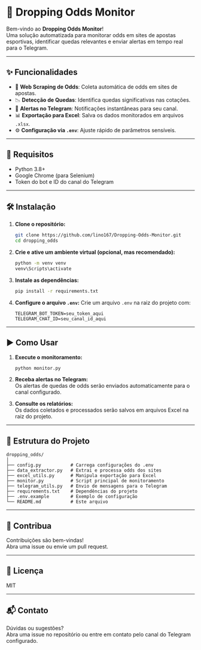 # 🚦 Dropping Odds Monitor

Bem-vindo ao **Dropping Odds Monitor**!  
Uma solução automatizada para monitorar odds em sites de apostas esportivas, identificar quedas relevantes e enviar alertas em tempo real para o Telegram.

---

## ✨ Funcionalidades

- 🔎 **Web Scraping de Odds**: Coleta automática de odds em sites de apostas.
- 📉 **Detecção de Quedas**: Identifica quedas significativas nas cotações.
- 📲 **Alertas no Telegram**: Notificações instantâneas para seu canal.
- 📊 **Exportação para Excel**: Salva os dados monitorados em arquivos `.xlsx`.
- ⚙️ **Configuração via `.env`**: Ajuste rápido de parâmetros sensíveis.

---

## 🚀 Requisitos

- Python 3.8+
- Google Chrome (para Selenium)
- Token do bot e ID do canal do Telegram

---

## 🛠️ Instalação

1. **Clone o repositório:**
   ```sh
   git clone https://github.com/lino167/Dropping-Odds-Monitor.git
   cd dropping_odds
   ```

2. **Crie e ative um ambiente virtual (opcional, mas recomendado):**
   ```sh
   python -m venv venv
   venv\Scripts\activate
   ```

3. **Instale as dependências:**
   ```sh
   pip install -r requirements.txt
   ```

4. **Configure o arquivo `.env`:**
   Crie um arquivo `.env` na raiz do projeto com:
   ```
   TELEGRAM_BOT_TOKEN=seu_token_aqui
   TELEGRAM_CHAT_ID=seu_canal_id_aqui
   ```

---

## ▶️ Como Usar

1. **Execute o monitoramento:**
   ```sh
   python monitor.py
   ```

2. **Receba alertas no Telegram:**  
   Os alertas de quedas de odds serão enviados automaticamente para o canal configurado.

3. **Consulte os relatórios:**  
   Os dados coletados e processados serão salvos em arquivos Excel na raiz do projeto.

---

## 📁 Estrutura do Projeto

```
dropping_odds/
│
├── config.py           # Carrega configurações do .env
├── data_extractor.py   # Extrai e processa odds dos sites
├── excel_utils.py      # Manipula exportação para Excel
├── monitor.py          # Script principal de monitoramento
├── telegram_utils.py   # Envio de mensagens para o Telegram
├── requirements.txt    # Dependências do projeto
├── .env.example        # Exemplo de configuração
└── README.md           # Este arquivo
```

---

## 🤝 Contribua

Contribuições são bem-vindas!  
Abra uma issue ou envie um pull request.

---

## 📄 Licença

MIT

---

## 📬 Contato

Dúvidas ou sugestões?  
Abra uma issue no repositório ou entre em contato pelo canal do Telegram configurado.